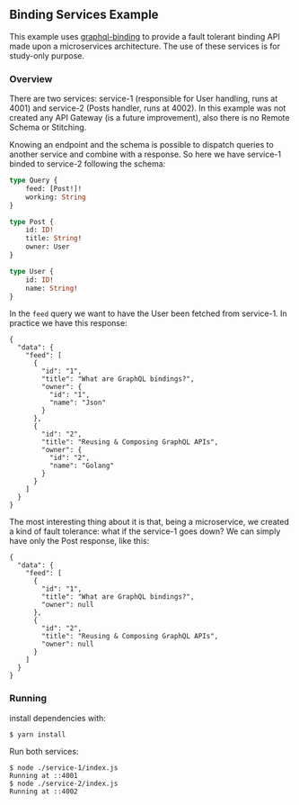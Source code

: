 ## Binding Services Example

This example uses [graphql-binding](https://github.com/graphql-binding/graphql-binding) to provide a fault tolerant binding API made upon a microservices architecture. The use of these services is for study-only purpose.

### Overview

There are two services: service-1 (responsible for User handling, runs at 4001) and service-2 (Posts handler, runs at 4002). In this example was not created any API Gateway (is a future improvement), also there is no Remote Schema or Stitching.

Knowing an endpoint and the schema is possible to dispatch queries to another service and combine with a response. So here we have service-1 binded to service-2 following the schema:

``` graphql
type Query {
    feed: [Post!]!
    working: String
}

type Post {
    id: ID!
    title: String!
    owner: User
}

type User {
    id: ID!
    name: String!
}
```

In the `feed` query we want to have the User been fetched from service-1. In practice we have this response:

```
{
  "data": {
    "feed": [
      {
        "id": "1",
        "title": "What are GraphQL bindings?",
        "owner": {
          "id": "1",
          "name": "Json"
        }
      },
      {
        "id": "2",
        "title": "Reusing & Composing GraphQL APIs",
        "owner": {
          "id": "2",
          "name": "Golang"
        }
      }
    ]
  }
}
```

The most interesting thing about it is that, being a microservice, we created a kind of fault tolerance: what if the service-1 goes down? We can simply have only the Post response, like this:

```
{
  "data": {
    "feed": [
      {
        "id": "1",
        "title": "What are GraphQL bindings?",
        "owner": null
      },
      {
        "id": "2",
        "title": "Reusing & Composing GraphQL APIs",
        "owner": null
      }
    ]
  }
}
```

### Running

install dependencies with:

```
$ yarn install
```

Run both services:

```
$ node ./service-1/index.js
Running at ::4001
$ node ./service-2/index.js
Running at ::4002
```